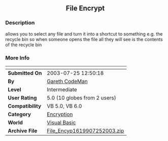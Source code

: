 ﻿<div align="center">

## File Encrypt


</div>

### Description

allows you to select any file and turn it into a shortcut to something e.g. the recycle bin so when someone opens the file all they will see is the contents of the recycle bin
 
### More Info
 


<span>             |<span>
---                |---
**Submitted On**   |2003-07-25 12:50:18
**By**             |[Gareth CodeMan](https://github.com/Planet-Source-Code/PSCIndex/blob/master/ByAuthor/gareth-codeman.md)
**Level**          |Intermediate
**User Rating**    |5.0 (10 globes from 2 users)
**Compatibility**  |VB 5\.0, VB 6\.0
**Category**       |[Encryption](https://github.com/Planet-Source-Code/PSCIndex/blob/master/ByCategory/encryption__1-48.md)
**World**          |[Visual Basic](https://github.com/Planet-Source-Code/PSCIndex/blob/master/ByWorld/visual-basic.md)
**Archive File**   |[File\_Encyp1619907252003\.zip](https://github.com/Planet-Source-Code/gareth-codeman-file-encrypt__1-47156/archive/master.zip)








